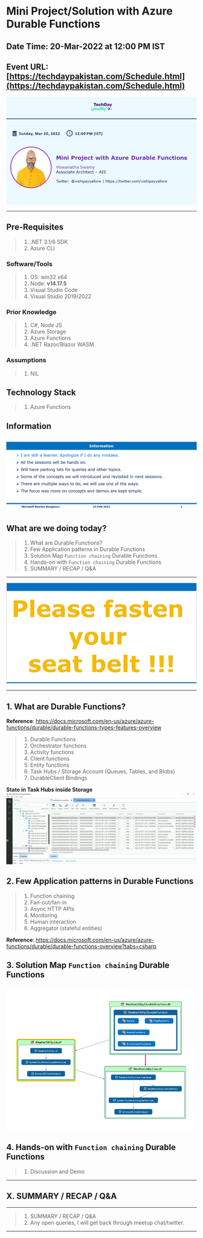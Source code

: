 # Mini Project/Solution with Azure Durable Functions

## Date Time: 20-Mar-2022 at 12:00 PM IST

## Event URL: [https://techdaypakistan.com/Schedule.html](https://techdaypakistan.com/Schedule.html)

![Viswanatha Swamy P K |150x150](./Documentation/Images/ViswanathaSwamyPK_20Mar2022.PNG)

---

## Pre-Requisites

> 1. .NET 3.1/6 SDK
> 1. Azure CLI

### Software/Tools

> 1. OS: win32 x64
> 1. Node: **v14.17.5**
> 1. Visual Studio Code
> 1. Visual Studio 2019/2022

### Prior Knowledge

> 1. C#, Node JS
> 1. Azure Storage
> 1. Azure Functions
> 1. .NET Razor/Blazor WASM

### Assumptions

> 1. NIL

## Technology Stack

> 1. Azure Functions

## Information

## ![Information | 100x100](./Documentation/Images/Information.PNG)

## What are we doing today?

> 1. What are Durable Functions?
> 1. Few Application patterns in Durable Functions
> 1. Solution Map `Function chaining` Durable Functions
> 1. Hands-on with `Function chaining` Durable Functions
> 1. SUMMARY / RECAP / Q&A

---

![Information | 100x100](./Documentation/Images/SeatBelt.PNG)

---

## 1. What are Durable Functions?

**Reference**: https://docs.microsoft.com/en-us/azure/azure-functions/durable/durable-functions-types-features-overview

> 1. Durable Functions
> 1. Orchestrator functions
> 1. Activity functions
> 1. Client functions
> 1. Entity functions
> 1. Task Hubs / Storage Account (Queues, Tables, and Blobs)
> 1. DurableClient Bindings

**State in Task Hubs inside Storage**
![Storage and Task Hubs | 100x100](./Documentation/Images/Storage_TaskHubs.PNG)

## 2. Few Application patterns in Durable Functions

> 1. Function chaining
> 1. Fan-out/fan-in
> 1. Async HTTP APIs
> 1. Monitoring
> 1. Human interaction
> 1. Aggregator (stateful entities)

**Reference**: https://docs.microsoft.com/en-us/azure/azure-functions/durable/durable-functions-overview?tabs=csharp

## 3. Solution Map `Function chaining` Durable Functions

## ![Solution Map | 100x100](./Documentation/Images/SolutionMap.PNG)

## 4. Hands-on with `Function chaining` Durable Functions

> 1. Discussion and Demo

---

## X. SUMMARY / RECAP / Q&A

---

> 1. SUMMARY / RECAP / Q&A
> 2. Any open queries, I will get back through meetup chat/twitter.

---
